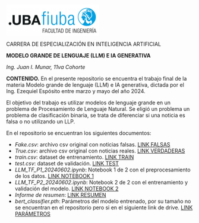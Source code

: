 <img src="https://github.com/hernancontigiani/ceia_memorias_especializacion/raw/master/Figures/logoFIUBA.jpg" width="250" align="center">

CARRERA DE ESPECIALIZACIÓN EN INTELIGENCIA ARTIFICIAL

**MODELO GRANDE DE LENGUAJE (LLM) E IA GENERATIVA**

*Ing. Juan I. Munar, 11va Cohorte*

**CONTENIDO.** En el presente repositorio se encuentra el trabajo final de la materia Modelo grande de lenguaje (LLM) e IA generativa, dictada por el Ing. Ezequiel Espósito entre marzo y mayo del año 2024. 

El objetivo del trabajo es utilizar modelos de lenguaje grande en un problema de Procesamiento de Lenguaje Natural. Se eligió un problema un problema de clasificación binaria, se trata de diferenciar si una noticia es falsa o no utilizando un LLP.

En el repositorio se encuentran los siguientes documentos:

- *Fake.csv*: archivo csv original con noticias falsas. [LINK FALSAS](https://github.com/juanimunar/CEIA_LLM_TF_JIM/blob/main/Dataset/Fake.csv)
- *True.csv*: archivo csv original con noticias reales. [LINK VERDADERAS](https://github.com/juanimunar/CEIA_LLM_TF_JIM/blob/main/Dataset/True.csv)
- *train.csv*: dataset de entrenamiento. [LINK TRAIN](https://github.com/juanimunar/CEIA_LLM_TF_JIM/blob/main/Dataset/train.csv)
- *test.csv*: dataset de validación. [LINK TEST](https://github.com/juanimunar/CEIA_LLM_TF_JIM/blob/main/Dataset/test.csv)
- *LLM_TF_P1_20240602.ipynb*: Notebook 1 de 2 con el preprocesamiento de los datos. [LINK NOTEBOOK 1](https://github.com/juanimunar/CEIA_LLM_TF_JIM/blob/main/LLM_TF_P1_20240602.ipynb)
- *LLM_TF_P2_20240602.ipynb*: Notebook 2 de 2 con el entrenamiento y validación del modelo. [LINK NOTEBOOK 2](https://github.com/juanimunar/CEIA_LLM_TF_JIM/blob/main/LLM_TF_P2_20240602.ipynb)
- *Informe de resumen*: [LINK RESUMEN](https://github.com/juanimunar/CEIA_LLM_TF_JIM/blob/main/CEIA_LLM_RESUMEN.pdf)
- *bert_classifier.pth*: Parámetros del modelo entrenado, por su tamaño no se encuentran en el repositorio pero si en el siguiente link de drive. [LINK PARÁMETROS](https://drive.google.com/drive/folders/1FYSN86hrKcWfsky5ueFxoBK1hv6d3s0d?usp=sharing)
